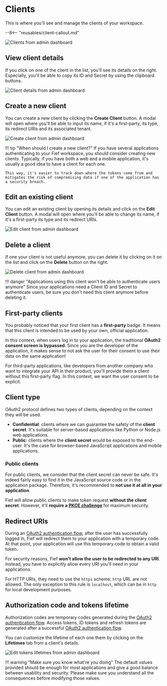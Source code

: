 # Clients

This is where you'll see and manage the clients of your workspace.

--8<-- "reusables/client-callout.md"

![Clients from admin dashboard](/assets/images/admin-clients.png)

## View client details

If you click on one of the client in the list, you'll see its details on the right. Especially, you'll be able to copy its ID and Secret by using the clipboard buttons.

![Client details from admin dashboard](/assets/images/admin-clients-detail.png)

## Create a new client

You can create a new client by clicking the **Create Client** button. A modal will open where you'll be able to input its name, if it's a first-party, its type, its redirect URIs and its associated tenant.

![Create client from admin dashboard](/assets/images/admin-clients-create.png)

!!! tip "When should I create a new client?"
    If you have several applications authenticating to your Fief workspace, you should consider creating new clients. Typically, if you have both a web and a mobile application, it's usually a good idea to have a client for each one.

    This way, it's easier to track down where the tokens come from and mitigates the risk of compromising data if one of the application has a security breach.

## Edit an existing client

You can edit an existing client by opening its details and click on the **Edit Client** button. A modal will open where you'll be able to change its name, if it's a first-party its type and its redirect URIs.

![Edit client from admin dashboard](/assets/images/admin-clients-edit.png)

## Delete a client

If one your client is not useful anymore, you can delete it by clicking on it on the list and click on the **Delete** button on the right.

![Delete client from admin dashboard](/assets/images/admin-clients-delete.png)

!!! danger "Applications using this client won't be able to authenticate users anymore"
    Since your applications need a Client ID and Secret to authenticate users, be sure you don't need this client anymore before deleting it.

## First-party clients

You probably noticed that your first client has a **first-party** badge. It means that this client is intended to be used by your own, official application.

In this context, when users log in to your application, the traditional **OAuth2 consent screen is bypassed**. Since you are the developer of the application, it makes sense to not ask the user for their consent to use their data on the same application!

For third-party applications, like developers from another company who want to integrate your API in their product, you'll provide them a client without this first-party flag. In this context, we want the user consent to be explicit.

## Client type

OAuth2 protocol defines two types of clients, depending on the context they will be used.

* **Confidential**: clients where we can guarantee the safety of the **client secret**. It's suitable for server-based applications like Python or Node.js web applications.
* **Public**: clients where the **client secret** would be exposed to the end-user. It's the case for browser-based JavaScript applications and mobile applications.

### Public clients

For public clients, we consider that the client secret can never be safe. It's indeed fairly easy to find it in the JavaScript source code or in the application package. Therefore, it's recommended to **not use it at all in your application**.

Fief will allow public clients to make token request **without the client secret**. However, it'll **require a [PKCE challenge](../going-further/pkce.md)** for maximum security.

## Redirect URIs

During an [OAuth2 authentication flow](../getting-started/oauth2.md), after the user has successfully logged in, Fief will redirect them to your application with a temporary code. At that point, your application will use this temporary code to obtain a valid token.

For security reasons, Fief **won't allow the user to be redirected to any URI**. Instead, you have to explicitly allow every URI you'll need in your applications.

For HTTP URIs, they need to use the `https` scheme; `http` URL are not allowed. The only exception to this rule is `localhost`, which can be in `http` for local development purposes.

## Authorization code and tokens lifetime

Authorization codes are temporary codes generated during the [OAuth2 authentication flow](../getting-started/oauth2.md). Access tokens, ID tokens and refresh tokens are generated after a successful [OAuth2 authentication flow](../getting-started/oauth2.md#access-token-and-id-token).

You can customize the lifetime of each one them by clicking on the **Lifetimes** tab from a client's details.

![Edit tokens lifetimes from admin dashboard](/assets/images/admin-clients-lifetimes.png)

!!! warning "Make sure you know what're you doing"
    The default values provided should be enough for most applications and give a good balance between usability and security. Please make sure you understand all the consequences before modifying those values.
